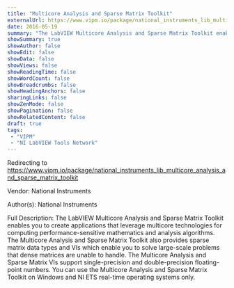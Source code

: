```yaml
---
title: "Multicore Analysis and Sparse Matrix Toolkit"
externalUrl: https://www.vipm.io/package/national_instruments_lib_multicore_analysis_and_sparse_matrix_toolkit
date: 2016-05-19
summary: "The LabVIEW Multicore Analysis and Sparse Matrix Toolkit enables you to create applications that leverage multicore technologies for computing performance-sensitive mathematics and analysis algorithms."
showSummary: true
showAuthor: false
showEdit: false
showData: false
showViews: false
showReadingTime: false
showWordCount: false
showBreadcrumbs: false
showHeadingAnchors: false
sharingLinks: false
showZenMode: false
showPagination: false
showRelatedContent: false
draft: true
tags:
 - "VIPM"
 - "NI LabVIEW Tools Network"
---
```


Redirecting to https://www.vipm.io/package/national_instruments_lib_multicore_analysis_and_sparse_matrix_toolkit

Vendor: National Instruments

Author(s): National Instruments
 
Full Description:
The LabVIEW Multicore Analysis and Sparse Matrix Toolkit enables you to create applications that leverage multicore technologies for computing performance-sensitive mathematics and analysis algorithms. The Multicore Analysis and Sparse Matrix Toolkit also provides sparse matrix data types and VIs which enable you to solve large-scale problems that dense matrices are unable to handle. The Multicore Analysis and Sparse Matrix VIs support single-precision and double-precision floating-point numbers. You can use the Multicore Analysis and Sparse Matrix Toolkit on Windows and NI ETS real-time operating systems only.